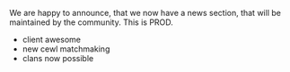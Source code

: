 We are happy to announce, that we now have a news section, that will be maintained by the community. This is PROD.

- client awesome
- new cewl matchmaking
- clans now possible
